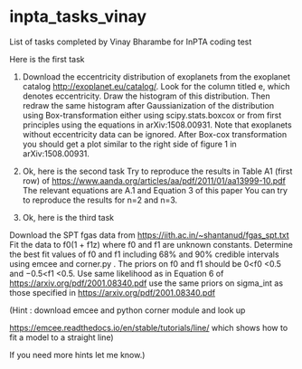 # inpta_tasks_vinay
List of tasks completed by Vinay Bharambe for InPTA coding test


Here  is the first task
1. Download the eccentricity distribution of exoplanets from the exoplanet catalog http://exoplanet.eu/catalog/. Look for the column titled e, which denotes eccentricity. Draw the histogram of this distribution. Then redraw the same histogram after Gaussianization of  the distribution using Box-transformation either using scipy.stats.boxcox or from first principles using the equations  in arXiv:1508.00931. Note that exoplanets without eccentricity data can be ignored.
After Box-cox transformation you should get a plot similar to the right side of figure 1 in arXiv:1508.00931.

2. Ok, here is the second task
 Try to reproduce the results in Table  A1 (first row) 
of https://www.aanda.org/articles/aa/pdf/2011/01/aa13999-10.pdf
The relevant equations are A.1 and Equation 3 of this paper
You can try to reproduce the results for n=2 and n=3.

3. Ok, here is the third task

 Download the SPT fgas data from https://iith.ac.in/~shantanud/fgas_spt.txt  Fit the data to f0(1 + f1z) where f0 and f1 are unknown constants. Determine the best fit values of f0 and f1 including 68% and 90% credible intervals using emcee and corner.py . The priors on f0 and f1 should be 0<f0 <0.5 and −0.5<f1 <0.5.  Use same likelihood as in Equation 6 of https://arxiv.org/pdf/2001.08340.pdf use the same priors on sigma_int as those specified in https://arxiv.org/pdf/2001.08340.pdf



(Hint : download emcee and python corner module and look up 

https://emcee.readthedocs.io/en/stable/tutorials/line/ which shows how to fit a model to a straight line)

If you need more hints let me know.)
